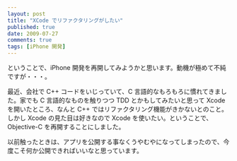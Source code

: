 ```yaml
---
layout: post
title: "XCode でリファクタリングがしたい"
published: true
date: 2009-07-27
comments: true
tags: [iPhone 開発]
---
```


ということで、iPhone 開発を再開してみようかと思います。動機が極めて不純ですが・・・。

最近、会社で C++ コードをいじっていて、C 言語的なもろもろに慣れてきました。家でも C 言語的なものを触りつつ TDD とかもしてみたいと思って Xcode を開いたところ、なんと C++ ではリファクタリング機能がきかないとのこと。しかし Xcode の見た目は好きなので Xcode を使いたい。ということで、Objective-C を再開することにしました。

以前触ったときは、アプリを公開する事なくうやむやになってしまったので、今度こそ何か公開できればいいなと思っています。
